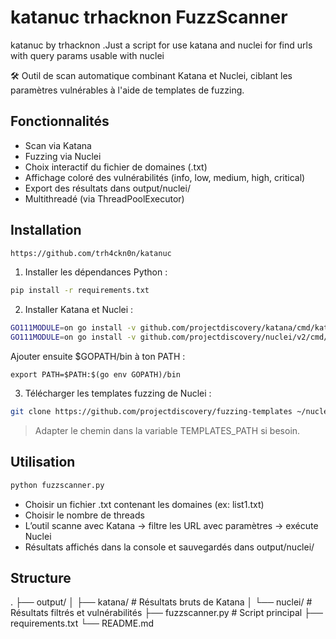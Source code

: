 # katanuc trhacknon FuzzScanner
katanuc by trhacknon .Just a script for use katana and nuclei for find urls with query params usable with nuclei

🛠️ Outil de scan automatique combinant Katana et Nuclei, ciblant les paramètres vulnérables à l'aide de templates de fuzzing.

## Fonctionnalités

- Scan via Katana
- Fuzzing via Nuclei
- Choix interactif du fichier de domaines (.txt)
- Affichage coloré des vulnérabilités (info, low, medium, high, critical)
- Export des résultats dans output/nuclei/
- Multithreadé (via ThreadPoolExecutor)

## Installation

```bash
https://github.com/trh4ckn0n/katanuc
```

1. Installer les dépendances Python :

```bash
pip install -r requirements.txt
```

2. Installer Katana et Nuclei :

```bash
GO111MODULE=on go install -v github.com/projectdiscovery/katana/cmd/katana@latest
GO111MODULE=on go install -v github.com/projectdiscovery/nuclei/v2/cmd/nuclei@latest
```

Ajouter ensuite $GOPATH/bin à ton PATH :

```
export PATH=$PATH:$(go env GOPATH)/bin
```

3. Télécharger les templates fuzzing de Nuclei :

```bash
git clone https://github.com/projectdiscovery/fuzzing-templates ~/nuclei-templates-fuzzing
```

> Adapter le chemin dans la variable TEMPLATES_PATH si besoin.

## Utilisation

```bash
python fuzzscanner.py
```

- Choisir un fichier .txt contenant les domaines (ex: list1.txt)
- Choisir le nombre de threads
- L’outil scanne avec Katana → filtre les URL avec paramètres → exécute Nuclei
- Résultats affichés dans la console et sauvegardés dans output/nuclei/

## Structure

.
├── output/
│   ├── katana/       # Résultats bruts de Katana
│   └── nuclei/       # Résultats filtrés et vulnérabilités
├── fuzzscanner.py    # Script principal
├── requirements.txt
└── README.md

